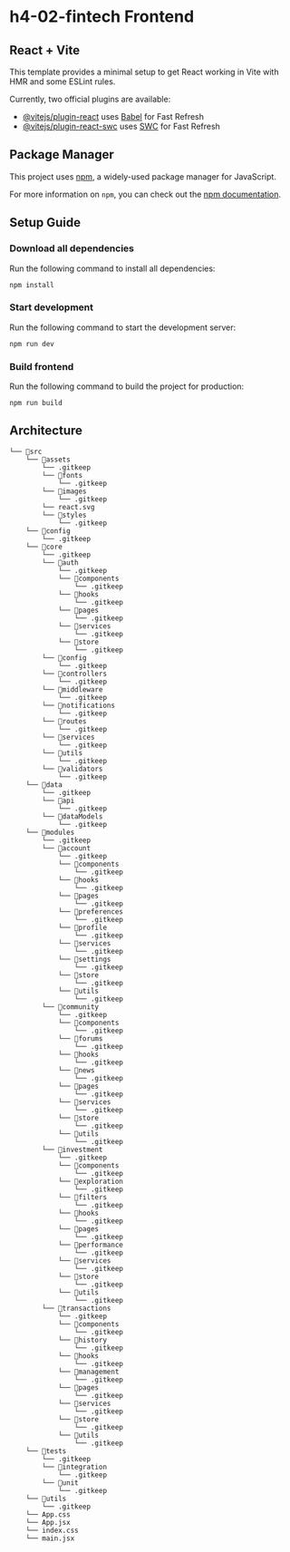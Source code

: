 # h4-02-fintech Frontend

## React + Vite

This template provides a minimal setup to get React working in Vite with HMR and some ESLint rules.

Currently, two official plugins are available:

- [@vitejs/plugin-react](https://github.com/vitejs/vite-plugin-react/blob/main/packages/plugin-react/README.md) uses [Babel](https://babeljs.io/) for Fast Refresh
- [@vitejs/plugin-react-swc](https://github.com/vitejs/vite-plugin-react-swc) uses [SWC](https://swc.rs/) for Fast Refresh

## Package Manager

This project uses [npm](https://www.npmjs.com/), a widely-used package manager for JavaScript.

For more information on `npm`, you can check out the [npm documentation](https://docs.npmjs.com/).

## Setup Guide

### Download all dependencies

Run the following command to install all dependencies:

```
npm install
```

### Start development

Run the following command to start the development server:

```
npm run dev
```

### Build frontend

Run the following command to build the project for production:

```
npm run build
```

## Architecture

```
└── 📁src
    └── 📁assets
        └── .gitkeep
        └── 📁fonts
            └── .gitkeep
        └── 📁images
            └── .gitkeep
        └── react.svg
        └── 📁styles
            └── .gitkeep
    └── 📁config
        └── .gitkeep
    └── 📁core
        └── .gitkeep
        └── 📁auth
            └── .gitkeep
            └── 📁components
                └── .gitkeep
            └── 📁hooks
                └── .gitkeep
            └── 📁pages
                └── .gitkeep
            └── 📁services
                └── .gitkeep
            └── 📁store
                └── .gitkeep
        └── 📁config
            └── .gitkeep
        └── 📁controllers
            └── .gitkeep
        └── 📁middleware
            └── .gitkeep
        └── 📁notifications
            └── .gitkeep
        └── 📁routes
            └── .gitkeep
        └── 📁services
            └── .gitkeep
        └── 📁utils
            └── .gitkeep
        └── 📁validators
            └── .gitkeep
    └── 📁data
        └── .gitkeep
        └── 📁api
            └── .gitkeep
        └── 📁dataModels
            └── .gitkeep
    └── 📁modules
        └── .gitkeep
        └── 📁account
            └── .gitkeep
            └── 📁components
                └── .gitkeep
            └── 📁hooks
                └── .gitkeep
            └── 📁pages
                └── .gitkeep
            └── 📁preferences
                └── .gitkeep
            └── 📁profile
                └── .gitkeep
            └── 📁services
                └── .gitkeep
            └── 📁settings
                └── .gitkeep
            └── 📁store
                └── .gitkeep
            └── 📁utils
                └── .gitkeep
        └── 📁community
            └── .gitkeep
            └── 📁components
                └── .gitkeep
            └── 📁forums
                └── .gitkeep
            └── 📁hooks
                └── .gitkeep
            └── 📁news
                └── .gitkeep
            └── 📁pages
                └── .gitkeep
            └── 📁services
                └── .gitkeep
            └── 📁store
                └── .gitkeep
            └── 📁utils
                └── .gitkeep
        └── 📁investment
            └── .gitkeep
            └── 📁components
                └── .gitkeep
            └── 📁exploration
                └── .gitkeep
            └── 📁filters
                └── .gitkeep
            └── 📁hooks
                └── .gitkeep
            └── 📁pages
                └── .gitkeep
            └── 📁performance
                └── .gitkeep
            └── 📁services
                └── .gitkeep
            └── 📁store
                └── .gitkeep
            └── 📁utils
                └── .gitkeep
        └── 📁transactions
            └── .gitkeep
            └── 📁components
                └── .gitkeep
            └── 📁history
                └── .gitkeep
            └── 📁hooks
                └── .gitkeep
            └── 📁management
                └── .gitkeep
            └── 📁pages
                └── .gitkeep
            └── 📁services
                └── .gitkeep
            └── 📁store
                └── .gitkeep
            └── 📁utils
                └── .gitkeep
    └── 📁tests
        └── .gitkeep
        └── 📁integration
            └── .gitkeep
        └── 📁unit
            └── .gitkeep
    └── 📁utils
        └── .gitkeep
    └── App.css
    └── App.jsx
    └── index.css
    └── main.jsx
```
